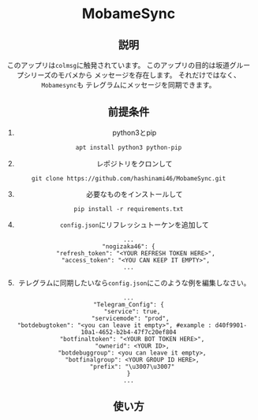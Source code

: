 <div align="center">
  <h1><strong>MobameSync</strong></h1>
<div>

## 説明

このアップリは`colmsg`に触発されています。 
このアップリの目的は坂道グループシリーズのモバメから
メッセージを存在します。 それだけではなく、`Mobamesync`も
テレグラムにメッセージを同期できます。 

## 前提条件

1. python3とpip
```bash
apt install python3 python-pip
```

2. レポジトリをクロンして
  ```shell script
  git clone https://github.com/hashinami46/MobameSync.git
  ```

3. 必要なものをインストールして
  ```shell script 
  pip install -r requirements.txt
  ```

4. `config.json`にリフレッシュトーケンを追加して
  ```shell script 
  ...
  "nogizaka46": {
      "refresh_token": "<YOUR REFRESH TOKEN HERE>",
      "access_token": "<YOU CAN KEEP IT EMPTY>",
  ...
  ```

5. テレグラムに同期したいなら`config.json`にこのような例を編集しなさい。
  ```shell script
  ...
  "Telegram_Config": {
    "service": true,
    "servicemode": "prod", 
    "botdebugtoken": "<you can leave it empty>", #example : d40f9901-10a1-4652-b2b4-47f7c20ef804
    "botfinaltoken": "<YOUR BOT TOKEN HERE>",
    "ownerid": <YOUR ID>,
    "botdebuggroup": <you can leave it empty>,
    "botfinalgroup": <YOUR GROUP ID HERE>,
    "prefix": "\u3007\u3007"
  }
  ...
  ```

## 使い方
